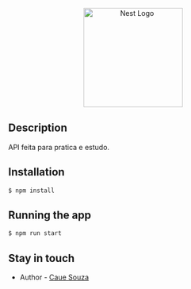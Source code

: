 <p align="center">
<img src="https://nestjs.com/img/logo-small.svg" width="200" alt="Nest Logo" />
</p>

## Description

API feita para pratica e estudo.

## Installation

```bash
$ npm install
```

## Running the app

```bash
$ npm run start
```

## Stay in touch

- Author - [Caue Souza](https://www.linkedin.com/in/cauesooouza/)
